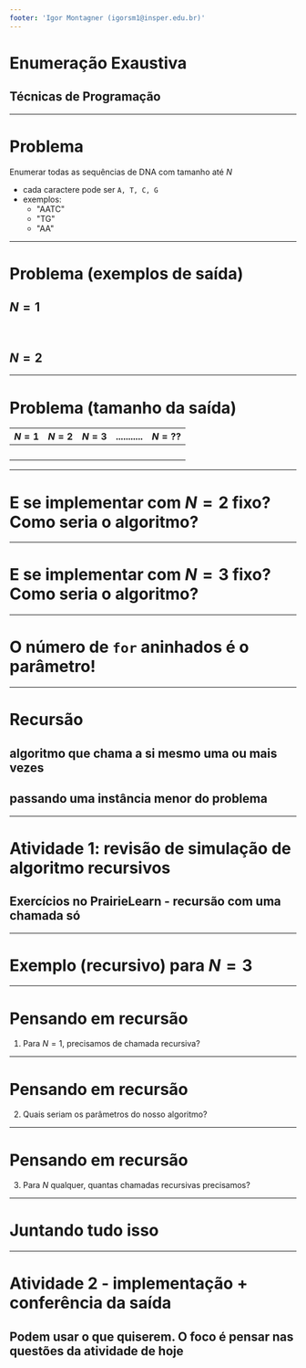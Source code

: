 ```yaml
---
footer: 'Igor Montagner (igorsm1@insper.edu.br)'
---
```


<!-- _class: front -->

# Enumeração Exaustiva

## Técnicas de Programação

------

# Problema

Enumerar todas as sequências de DNA com tamanho até $N$

- cada caractere pode ser `A, T, C, G`
- exemplos:
    - "AATC"
    - "TG"
    - "AA"

-------------------------


# Problema (exemplos de saída)

## $N=1$

<span class="height: 4em; display: block;">&nbsp;</span>

## $N=2$


--------

# Problema (tamanho da saída)

| $N=1$       | $N=2$ | $N=3$ | ........... | $N=??$   |
|:-----:      |:-----:|:-----:|:-----:      |:-----:|
| &nbsp;      |       |       |             |       |

------------

# E se implementar com $N=2$ fixo? Como seria o algoritmo?




--------------

# E se implementar com $N=3$ fixo? Como seria o algoritmo?


---------------

<!-- _class: front -->

# O número de `for` aninhados é o parâmetro!

------

# Recursão

## algoritmo que **chama a si mesmo** uma ou mais vezes

## passando uma instância **menor** do problema

--------

<!-- _class: front -->

# Atividade 1: revisão de simulação de algoritmo recursivos

## Exercícios no PrairieLearn - recursão com uma chamada só

--------

# Exemplo (recursivo) para $N=3$

------------

# Pensando em recursão

1. Para $N=1$, precisamos de chamada recursiva?


-----

# Pensando em recursão

2. Quais seriam os parâmetros do nosso algoritmo?


-------------


# Pensando em recursão

3. Para $N$ qualquer, quantas chamadas recursivas precisamos?

-----

# Juntando tudo isso



----------

<!-- _class: front -->

# Atividade 2 - implementação + conferência da saída

## Podem usar o que quiserem. O foco é pensar nas questões da atividade de hoje


